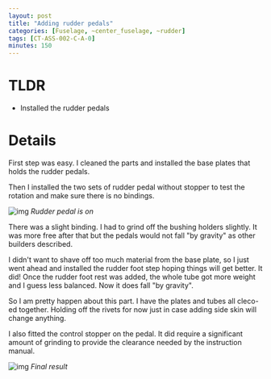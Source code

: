 ```yaml
---
layout: post
title: "Adding rudder pedals"
categories: [Fuselage, ~center_fuselage, ~rudder]
tags: [CT-ASS-002-C-A-0]
minutes: 150
---
```


# TLDR

- Installed the rudder pedals

# Details

First step was easy. I cleaned the parts and installed the base plates that holds the rudder pedals.

Then I installed the two sets of rudder pedal without stopper to test the rotation and make sure there is no bindings.

![img](https://lh3.googleusercontent.com/pw/AP1GczP30lhKb_myFh7lGPb8XV4fYZ0O7-vud7Ry-KNWfyqq_zw5BCJ6m2juDyca-QGMzl-vOSkKg0EKQYmGf1gvEu-vO21XsI8i13RKyRUyUeZCvntWpgQYdOg-JWpGoXgYFBiU7hk05VYIMXHuhDyILI0z3Q=w2274-h1712-s-no-gm?authuser=3)
_Rudder pedal is on_

There was a slight binding. I had to grind off the bushing holders slightly. It was more free after that but the pedals would not fall "by gravity" as other builders described.

I didn't want to shave off too much material from the base plate, so I just went ahead and installed the rudder foot step hoping things will get better. It did! Once the rudder foot rest was added, the whole tube got more weight and I guess less balanced. Now it does fall "by gravity".

So I am pretty happen about this part. I have the plates and tubes all cleco-ed together. Holding off the rivets for now just in case adding side skin will change anything.

I also fitted the control stopper on the pedal. It did require a significant amount of grinding to provide the clearance needed by the instruction manual.

![img](https://lh3.googleusercontent.com/pw/AP1GczN8E64YWtK_oQX5-uSIlWXYMWgfsKYHFhXFMve-YvoVlHbp490WQK7SHjnCqkIRBXN3tY2anuNS0roRAqRIotq77sYOKkfcrsQVsciGrkQvs4_ChxFvBSa0C0Oidot4nTNACv_1dyrTDnCok8U1xScbQQ=w2274-h1712-s-no-gm?authuser=3)
_Final result_
